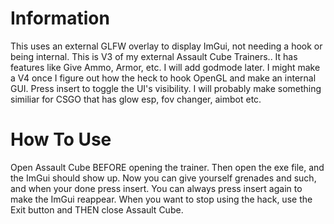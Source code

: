 # Information
This uses an external GLFW overlay to display ImGui, not needing a hook or being internal. This is V3 of my external Assault Cube Trainers.. It has features like Give Ammo, Armor, etc. I will add godmode later. I might make a V4 once I figure out how the heck to hook OpenGL and make an internal GUI.
Press insert to toggle the UI's visibility. I will probably make something similiar for CSGO that has glow esp, fov changer, aimbot etc.
# How To Use
Open Assault Cube BEFORE opening the trainer. Then open the exe file, and the ImGui should show up. Now you can give yourself grenades and such, and when your done press insert. You can always press insert again to make the ImGui reappear. When you want to stop using the hack, use the Exit button and THEN close Assault Cube.
